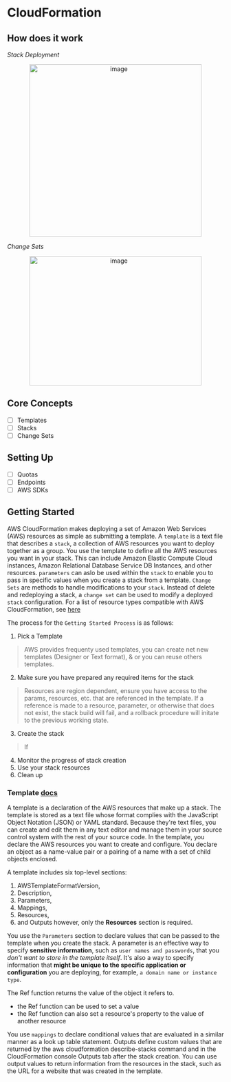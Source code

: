 # CloudFormation

## How does it work 
_Stack Deployment_
<p align="center">
    <img width="400" alt="image" src="https://user-images.githubusercontent.com/8760590/167029869-7b0176ac-772a-4309-b9ba-30b3b5cbeeaa.png">
</p>

_Change Sets_
<p align="center">
    <img width="400" height="300" alt="image" src="https://user-images.githubusercontent.com/8760590/167030082-728f9743-2c2c-4413-960c-f48584101958.png">
</p>


## Core Concepts 
- [ ] Templates
- [ ] Stacks
- [ ] Change Sets 

## Setting Up
- [ ] Quotas
- [ ] Endpoints
- [ ] AWS SDKs

## Getting Started 

AWS CloudFormation makes deploying a set of Amazon Web Services (AWS) resources as simple as submitting a template. A `template` is a text file that describes a `stack`, a collection of AWS resources you want to deploy together as a group. You use the template to define all the AWS resources you want in your stack. This can include Amazon Elastic Compute Cloud instances, Amazon Relational Database Service DB Instances, and other resources.  `parameters` can aslo be used within the `stack` to enable you to pass in specific values when you create a stack from a template. `Change Sets` are methods to handle modifications to your `stack`. Instead of delete and redeploying a stack, a `change set` can be used to modify a deployed `stack` configuration. For a list of resource types compatible with AWS CloudFormation, see [here](https://docs.aws.amazon.com/AWSCloudFormation/latest/UserGuide/aws-template-resource-type-ref.html)

The process for the `Getting Started Process` is as follows: 
1. Pick a Template
> AWS provides frequenty used templates, you can create net new templates (Designer or Text format), & or you can reuse others templates. 

2. Make sure you have prepared any required items for the stack  
> Resources are region dependent, ensure you have access to the params, resources, etc. that are referenced in the template. If a reference is made to a resource, parameter, or otherwise that does not exist, the stack build will fail, and a rollback procedure will initate to the previous working state. 

3. Create the stack
> If 

4. Monitor the progress of stack creation
5. Use your stack resources
6. Clean up

### Template [docs](https://docs.aws.amazon.com/AWSCloudFormation/latest/UserGuide/gettingstarted.templatebasics.html)

A template is a declaration of the AWS resources that make up a stack. The template is stored as a text file whose format complies with the JavaScript Object Notation (JSON) or YAML standard. Because they're text files, you can create and edit them in any text editor and manage them in your source control system with the rest of your source code. In the template, you declare the AWS resources you want to create and configure. You declare an object as a name-value pair or a pairing of a name with a set of child objects enclosed.

A template includes six top-level sections: 
1. AWSTemplateFormatVersion, 
2. Description, 
3. Parameters, 
4. Mappings, 
5. Resources, 
6. and Outputs however, only the **Resources** section is required.

You use the `Parameters` section to declare values that can be passed to the template when you create the stack. A parameter is an effective way to specify **sensitive information**, such as `user names and passwords`, that you _don't want to store in the template itself_. It's also a way to specify information that **might be unique to the specific application or configuration** you are deploying, for example, `a domain name or instance type`.

The Ref function returns the value of the object it refers to.
 - the Ref function can be used to set a value
 - the Ref function can also set a resource's property to the value of another resource

You use `mappings` to declare conditional values that are evaluated in a similar manner as a look up table statement. Outputs define custom values that are returned by the aws cloudformation describe-stacks command and in the CloudFormation console Outputs tab after the stack creation. You can use output values to return information from the resources in the stack, such as the URL for a website that was created in the template.